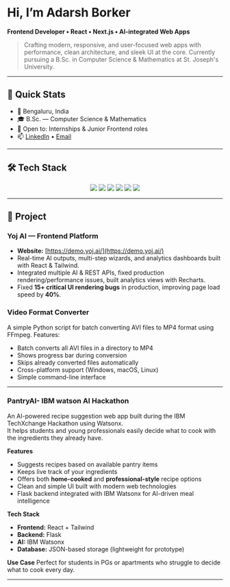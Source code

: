 # Hi, I’m **Adarsh Borker** 

**Frontend Developer • React • Next.js • AI-integrated Web Apps**

> Crafting modern, responsive, and user-focused web apps with performance, clean architecture, and sleek UI at the core. Currently pursuing a B.Sc. in Computer Science & Mathematics at St. Joseph's University.

---

## 🚀 Quick Stats

* 📍 Bengaluru, India
* 🎓 B.Sc. — Computer Science & Mathematics
* 🔭 Open to: Internships & Junior Frontend roles
* 📫 [LinkedIn](https://www.linkedin.com/in/adarshborker04/) • [Email](mailto:borkeradi07@gmail.com)

---

## 🛠️ Tech Stack

<p align="center">
  <img src="https://img.shields.io/badge/React-61DAFB?style=for-the-badge&logo=react&logoColor=black" />
  <img src="https://img.shields.io/badge/Next.js-000000?style=for-the-badge&logo=nextdotjs&logoColor=white" />
  <img src="https://img.shields.io/badge/JavaScript-F7DF1E?style=for-the-badge&logo=javascript&logoColor=black" />
  <img src="https://img.shields.io/badge/TailwindCSS-06B6D4?style=for-the-badge&logo=tailwindcss&logoColor=white" />
  <img src="https://img.shields.io/badge/Git-F05032?style=for-the-badge&logo=git&logoColor=white" />
  <img src="https://img.shields.io/badge/GitHub-181717?style=for-the-badge&logo=github&logoColor=white" />
</p>

---

## 🚧 Project

### **Yoj AI — Frontend Platform**

* **Website:** [https://demo.yoj.ai/](https://demo.yoj.ai/)
* Real-time AI outputs, multi-step wizards, and analytics dashboards built with React & Tailwind.
* Integrated multiple AI & REST APIs, fixed production rendering/performance issues, built analytics views with Recharts.
* Fixed **15+ critical UI rendering bugs** in production, improving page load speed by **40%**.

### **Video Format Converter**
A simple Python script for batch converting AVI files to MP4 format using FFmpeg.
Features:
- Batch converts all AVI files in a directory to MP4
- Shows progress bar during conversion
- Skips already converted files automatically
- Cross-platform support (Windows, macOS, Linux)
- Simple command-line interface 

---

### **PantryAI- IBM watson AI Hackathon**

An AI-powered recipe suggestion web app built during the IBM TechXchange Hackathon using Watsonx.  
It helps students and young professionals easily decide what to cook with the ingredients they already have.  

**Features**
- Suggests recipes based on available pantry items  
- Keeps live track of your ingredients  
- Offers both **home-cooked** and **professional-style** recipe options  
- Clean and simple UI built with modern web technologies  
- Flask backend integrated with IBM Watsonx for AI-driven meal intelligence  

**Tech Stack**
- **Frontend:** React + Tailwind  
- **Backend:** Flask  
- **AI:** IBM Watsonx  
- **Database:** JSON-based storage (lightweight for prototype)  

**Use Case**
Perfect for students in PGs or apartments who struggle to decide what to cook every day.

---
